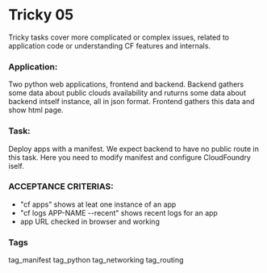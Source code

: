 # Tricky 05
Tricky tasks cover more complicated or complex issues, related to 
application code or understanding CF features and internals.

### Application:
Two python web applications, frontend and backend. Backend gathers some data
about public clouds availability and ruturns some data about backend intself 
instance, all in json format. Frontend gathers this data and show html page. 

### Task:
Deploy apps with a manifest. We expect backend to have no public route 
in this task. Here you need to modify manifest and configure CloudFoundry iself.

### ACCEPTANCE CRITERIAS:
- "cf apps" shows at leat one instance of an app
- "cf logs APP-NAME --recent" shows recent logs for an app
- app URL checked in browser and working

### Tags
tag_manifest tag_python tag_networking tag_routing
